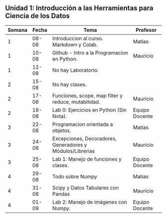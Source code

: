 ## Unidad 1: Introducción a las Herramientas para Ciencia de los Datos

| Semana | Fecha | Tema                                                   | Profesor       |
|--------|-------|--------------------------------------------------------|----------------|
| 1      | 08-08 | Introduccion al curso. Markdown y Colab.               | Matías         |
| 1      | 10-08 | Github - Intro a la Programacion en Python.                      | Mauricio       |
| 1      | 12-08 | No hay Laboratorio.                                             |                |
| 2      | 15-08 | No hay clases.                                             |              |
| 2      | 17-08 | Funciones, scope, map filter y reduce, mutabilidad. | Mauricio       |
| 2      | 18-08 | Lab 0: Ejercicios en Python (Sin Nota).                 | Equipo Docente |
| 3      | 22-08 | Programacion orientada a objetos.                 | Matías |
| 3      | 24-08 | Excepciones, Decoradores, Generadores y Módulos/Librerías                 | Mauricio |
| 3      | 25-08 | Lab 1: Manejo de funciones y clases.                | Equipo Docente |
| 4      | 29-08 | Todo sobre Numpy                | Matías |
| 4      | 31-08 | Scipy y Datos Tabulares con Pandas               | Mauricio |
| 4      | 01-09 | Lab 2: Manejo de imágenes con Numpy.                | Equipo Docente |
